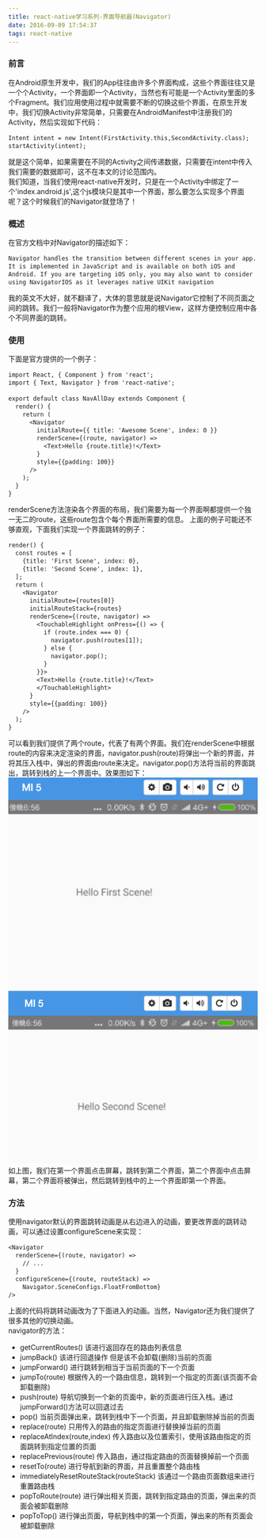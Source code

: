 ```yaml
---
title: react-native学习系列-界面导航器(Navigator)
date: 2016-09-09 17:54:37
tags: react-native
---
```

### 前言 
在Android原生开发中，我们的App往往由许多个界面构成，这些个界面往往又是一个个Activity，一个界面即一个Activity，当然也有可能是一个Activity里面的多个Fragment。我们应用使用过程中就需要不断的切换这些个界面，在原生开发中，我们切换Activity非常简单，只需要在AndroidManifest中注册我们的Activity，然后实现如下代码：  

```
Intent intent = new Intent(FirstActivity.this,SecondActivity.class);
startActivity(intent);
```
就是这个简单，如果需要在不同的Activity之间传递数据，只需要在intent中传入我们需要的数据即可，这不在本文的讨论范围内。  
我们知道，当我们使用react-native开发时，只是在一个Activity中绑定了一个'index.android.js',这个js模块只是其中一个界面，那么要怎么实现多个界面呢？这个时候我们的Navigator就登场了！

### 概述
在官方文档中对Navigator的描述如下：  

```
Navigator handles the transition between different scenes in your app. It is implemented in JavaScript and is available on both iOS and Android. If you are targeting iOS only, you may also want to consider using NavigatorIOS as it leverages native UIKit navigation
```
我的英文不大好，就不翻译了，大体的意思就是说Navigator它控制了不同页面之间的跳转。我们一般将Navigator作为整个应用的根View，这样方便控制应用中各个不同界面的跳转。

###  使用
下面是官方提供的一个例子：
   
```
import React, { Component } from 'react';
import { Text, Navigator } from 'react-native';

export default class NavAllDay extends Component {
  render() {
    return (
      <Navigator
        initialRoute={{ title: 'Awesome Scene', index: 0 }}
        renderScene={(route, navigator) =>
          <Text>Hello {route.title}!</Text>
        }
        style={{padding: 100}}
      />
    );
  }
}
```

renderScene方法渲染各个界面的布局，我们需要为每一个界面啊都提供一个独一无二的route，这些route包含个每个界面所需要的信息。
上面的例子可能还不够直观，下面我们实现一个界面跳转的例子：  

```
render() {
  const routes = [
    {title: 'First Scene', index: 0},
    {title: 'Second Scene', index: 1},
  ];
  return (
    <Navigator
      initialRoute={routes[0]}
      initialRouteStack={routes}
      renderScene={(route, navigator) =>
        <TouchableHighlight onPress={() => {
          if (route.index === 0) {
            navigator.push(routes[1]);
          } else {
            navigator.pop();
          }
        }}>
        <Text>Hello {route.title}!</Text>
        </TouchableHighlight>
      }
      style={{padding: 100}}
    />
  );
}
```
可以看到我们提供了两个route，代表了有两个界面。我们在renderScene中根据route的内容来决定渲染的界面，navigator.push(route)将弹出一个新的界面，并将其压入栈中，弹出的界面由route来决定。navigator.pop()方法将当前的界面跳出，跳转到栈的上一个界面中。效果图如下：  
![](/img/9/firstpage.png)  
![](/img/9/secondpage.png)  
如上图，我们在第一个界面点击屏幕，跳转到第二个界面，第二个界面中点击屏幕，第二个界面将被弹出，然后跳转到栈中的上一个界面即第一个界面。  
### 方法
使用navigator默认的界面跳转动画是从右边进入的动画，要更改界面的跳转动画，可以通过设置configureScene来实现：  

```
<Navigator
  renderScene={(route, navigator) =>
    // ...
  }
  configureScene={(route, routeStack) =>
    Navigator.SceneConfigs.FloatFromBottom}
/>
```

上面的代码将跳转动画改为了下面进入的动画。当然，Navigator还为我们提供了很多其他的切换动画。    
navigator的方法：  

* getCurrentRoutes()    该进行返回存在的路由列表信息
* jumpBack()    该进行回退操作  但是该不会卸载(删除)当前的页面
* jumpForward()    进行跳转到相当于当前页面的下一个页面
* jumpTo(route)    根据传入的一个路由信息，跳转到一个指定的页面(该页面不会卸载删除)
* push(route)     导航切换到一个新的页面中，新的页面进行压入栈。通过jumpForward()方法可以回退过去
* pop()   当前页面弹出来，跳转到栈中下一个页面，并且卸载删除掉当前的页面
* replace(route)   只用传入的路由的指定页面进行替换掉当前的页面
* replaceAtIndex(route,index)     传入路由以及位置索引，使用该路由指定的页面跳转到指定位置的页面
* replacePrevious(route)    传入路由，通过指定路由的页面替换掉前一个页面
* resetTo(route)  进行导航到新的界面，并且重置整个路由栈
* immediatelyResetRouteStack(routeStack)   该通过一个路由页面数组来进行重置路由栈
* popToRoute(route)   进行弹出相关页面，跳转到指定路由的页面，弹出来的页面会被卸载删除
* popToTop()  进行弹出页面，导航到栈中的第一个页面，弹出来的所有页面会被卸载删除















